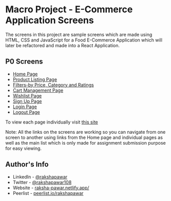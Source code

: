 
# Macro Project - E-Commerce Application Screens

The screens in this project are sample screens which are made using HTML, CSS and JavaScript for a Food E-Commerce Application which will later be refactored and made into a React Application.

## P0 Screens

- [Home Page](https://ecommerce-screens.netlify.app/home/home)
- [Product Listing Page](https://ecommerce-screens.netlify.app/product/product)
- [Filters-by Price, Category and Ratings](https://ecommerce-screens.netlify.app/filter/filter)
- [Cart Management Page](https://ecommerce-screens.netlify.app/cart/cart)
- [Wishlist Page](https://ecommerce-screens.netlify.app/wishlist/wishlist)
- [Sign Up Page](https://ecommerce-screens.netlify.app/signup/signup)
- [Login Page](https://ecommerce-screens.netlify.app/login/login)
- [Logout Page](https://ecommerce-screens.netlify.app/logout/logout)

To view each page individually visit [this site](https://ecommerce-screens.netlify.app/)

Note: All the links on the screens are working so you can navigate from one screen to another using links from the Home page and individual pages as well as the main list which is only made for assignment submission purpose for easy viewing.

## Author's Info

- LinkedIn - [@rakshapawar](https://www.linkedin.com/in/rakshapawar/)
- Twitter - [@rakshapawar108](https://twitter.com/rakshapawar108)
- Website - [raksha-pawar.netlify.app/](https://raksha-pawar.netlify.app/)
- Peerlist - [peerlist.io/rakshapawar](https://peerlist.io/rakshapawar)
